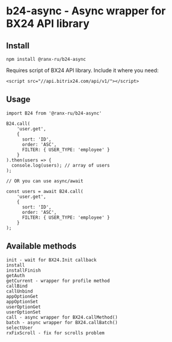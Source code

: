 # b24-async - Async wrapper for BX24 API library

## Install

```
npm install @ranx-ru/b24-async
```

Requires script of BX24 API library. Include it where you need:
```
<script src="//api.bitrix24.com/api/v1/"></script>
```

## Usage

```
import B24 from '@ranx-ru/b24-async'

B24.call(
    'user.get',
    {
      sort: 'ID',
      order: 'ASC',
      FILTER: { USER_TYPE: 'employee' }
    }
).then(users => {
  console.log(users); // array of users
);

// OR you can use async/await

const users = await B24.call(
    'user.get',
    {
      sort: 'ID',
      order: 'ASC',
      FILTER: { USER_TYPE: 'employee' }
    }
);
```

## Available methods

```
init - wait for BX24.Init callback
install
installFinish
getAuth
getCurrent - wrapper for profile method
callBind
callUnbind
appOptionGet
appOptionSet
userOptionGet
userOptionSet
call - async wrapper for BX24.callMethod()
batch - async wrapper for BX24.callBatch()
selectUser
rxFixScroll - fix for scrolls problem
```
